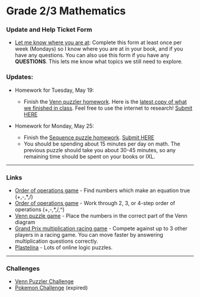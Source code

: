 # Grade 2/3 Mathematics
### Update and Help Ticket Form
* <a href="https://docs.google.com/forms/d/e/1FAIpQLScCaogDOW_QN1MFshvHBbaWJLXRU8HKbaBbwUjAazVnYKBI0Q/viewform?usp=sf_link"> Let me know where you are at</a>: Complete this form at least once per week (Mondays) so I know where you are at in your book, and if you have any questions. You can also use this form if you have any **QUESTIONS**. This lets me know what topics we still need to explore. 

### Updates:
* Homework for Tuesday, May 19: 
  * Finish the <a href="https://vchan2.github.io/grade23/Venn%20puzzler%20homework%20for%20May%2019.pdf"> Venn puzzler homework</a>. Here is the <a href="https://vchan2.github.io/grade23/Venn%20puzzler-2020-05-12.pdf"> latest copy of what we finished in class</a>. Feel free to use the internet to research! <a href="https://docs.google.com/forms/d/e/1FAIpQLSd2HM3yTgrNXnL-2FH-Qcz-FHlhU1Xk3ssG5WCXIXkV8zh1yw/viewform?usp=sf_link"> Submit HERE</a>

* Homework for Monday, May 25: 
  * Finish the <a href="https://vchan2.github.io/grade23/sequence_puzzles.pdf"> Sequence puzzle homework</a>. <a href="https://forms.gle/5c8DtBK6ncijy9DN8"> Submit HERE</a>
  * You should be spending about 15 minutes per day on math. The previous puzzle should take you about 30-45 minutes, so any remaining time should be spent on your books or IXL.


---

### Links
* <a href="https://www.mathplayground.com/order_of_operations.html"> Order of operations game</a> - Find numbers which make an equation true (+,-,*,/) 
* <a href="https://www.mathplayground.com/pemdas_exhibit.html"> Order of operations game</a> - Work through 2, 3, or 4-step order of operations (+,-,*,/,^)
* <a href="https://www.mathplayground.com/venn_puzzle.html"> Venn puzzle game</a> - Place the numbers in the correct part of the Venn diagram
* <a href="https://www.mathplayground.com/ASB_GrandPrixMultiplication.html"> Grand Prix multiplication racing game</a> - Compete against up to 3 other players in a racing game. You can move faster by answering multiplication questions correctly.
* <a href="http://plastelina.net/"> Plastelina</a> - Lots of online logic puzzles.




---

### Challenges
* <a href="https://vchan2.github.io/grade23/Venn_puzzler_math_version.pdf"> Venn Puzzler Challenge </a>
* <a href="https://MerrickMath.github.io/MerrickMath.github.io-PokemonChallenge/"> Pokemon Challenge</a> (expired)
